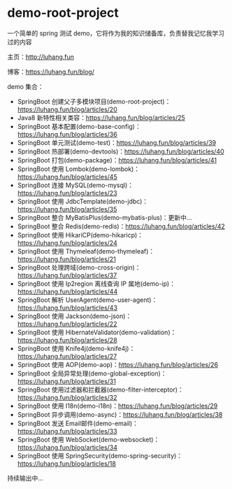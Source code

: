 # demo-root-project
一个简单的 spring 测试 demo，它将作为我的知识储备库，负责替我记忆我学习过的内容

主页：http://luhang.fun

博客：https://luhang.fun/blog/

demo 集合：
- SpringBoot 创建父子多模块项目(demo-root-project)：https://luhang.fun/blog/articles/20
- Java8 新特性相关类容：https://luhang.fun/blog/articles/25
- SpringBoot 基本配置(demo-base-config)：https://luhang.fun/blog/articles/36
- SpringBoot 单元测试(demo-test)：https://luhang.fun/blog/articles/39
- SpringBoot 热部署(demo-devtools)：https://luhang.fun/blog/articles/40
- SpringBoot 打包(demo-package)：https://luhang.fun/blog/articles/41
- SpringBoot 使用 Lombok(demo-lombok)：https://luhang.fun/blog/articles/45
- SpringBoot 连接 MySQL(demo-mysql)：https://luhang.fun/blog/articles/23
- SpringBoot 使用 JdbcTemplate(demo-jdbc)：https://luhang.fun/blog/articles/35
- SpringBoot 整合 MyBatisPlus(demo-mybatis-plus)：更新中...
- SpringBoot 整合 Redis(demo-redis)：https://luhang.fun/blog/articles/42
- SpringBoot 使用 HikariCP(demo-hikaricp)：https://luhang.fun/blog/articles/24
- SpringBoot 使用 Thymeleaf(demo-thymeleaf)：https://luhang.fun/blog/articles/21
- SpringBoot 处理跨域(demo-cross-origin)：https://luhang.fun/blog/articles/37
- SpringBoot 使用 Ip2region 离线查询 IP 属地(demo-ip)：https://luhang.fun/blog/articles/44
- SpringBoot 解析 UserAgent(demo-user-agent)：https://luhang.fun/blog/articles/43
- SpringBoot 使用 Jackson(demo-json)：https://luhang.fun/blog/articles/22
- SpringBoot 使用 HibernateValidator(demo-validation)：https://luhang.fun/blog/articles/28
- SpringBoot 使用 Knife4j(demo-knife4j)：https://luhang.fun/blog/articles/27
- SpringBoot 使用 AOP(demo-aop)：https://luhang.fun/blog/articles/26
- SpringBoot 全局异常处理(demo-global-exception)：https://luhang.fun/blog/articles/31
- SpringBoot 使用过滤器和拦截器(demo-filter-interceptor)：https://luhang.fun/blog/articles/32
- SpringBoot 使用 I18n(demo-i18n)：https://luhang.fun/blog/articles/29
- SpringBoot 异步调用(demo-async)：https://luhang.fun/blog/articles/38
- SpringBoot 发送 Email邮件(demo-email)：https://luhang.fun/blog/articles/33
- SpringBoot 使用 WebSocket(demo-websocket)：https://luhang.fun/blog/articles/34
- SpringBoot 使用 SpringSecurity(demo-spring-security)：https://luhang.fun/blog/articles/18

持续输出中...